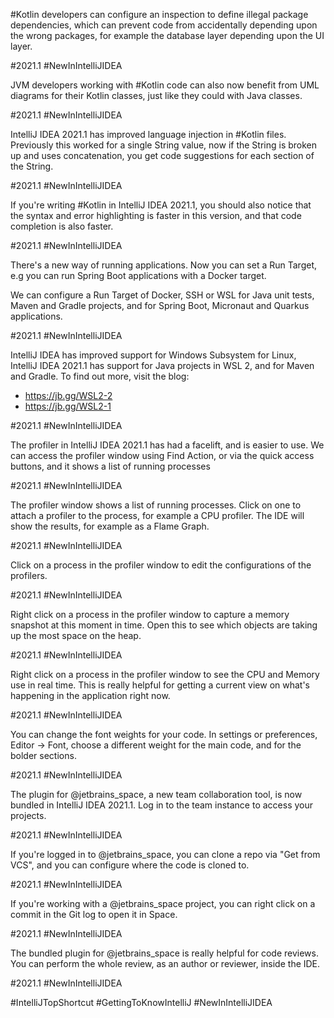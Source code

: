 
#Kotlin developers can configure an inspection to define illegal package dependencies, which can prevent code from accidentally depending upon the wrong packages, for example the database layer depending upon the UI layer.

#2021.1 #NewInIntelliJIDEA

JVM developers working with #Kotlin code can also now benefit from UML diagrams for their Kotlin classes, just like they could with Java classes.

#2021.1 #NewInIntelliJIDEA

IntelliJ IDEA 2021.1 has improved language injection in #Kotlin files. Previously this worked for a single String value, now if the String is broken up and uses concatenation, you get code suggestions for each section of the String.

#2021.1 #NewInIntelliJIDEA

If you're writing #Kotlin in IntelliJ IDEA 2021.1, you should also notice that the syntax and error highlighting is faster in this version, and that code completion is also faster.

#2021.1 #NewInIntelliJIDEA

There's a new way of running applications. Now you can set a Run Target, e.g you can run Spring Boot applications with a Docker target. 

We can configure a Run Target of Docker, SSH or WSL for Java unit tests, Maven and Gradle projects, and for Spring Boot, Micronaut and Quarkus applications. 

#2021.1 #NewInIntelliJIDEA

IntelliJ IDEA has improved support for Windows Subsystem for Linux, IntelliJ IDEA 2021.1 has support for Java projects in WSL 2, and for Maven and Gradle. To find out more, visit the blog:
 - https://jb.gg/WSL2-2
 - https://jb.gg/WSL2-1

#2021.1 #NewInIntelliJIDEA

The profiler in IntelliJ IDEA 2021.1 has had a facelift, and is easier to use. We can access the profiler window using Find Action, or via the quick access buttons, and it shows a list of running processes

#2021.1 #NewInIntelliJIDEA

The profiler window shows a list of running processes. Click on one to attach a profiler to the process, for example a CPU profiler. The IDE will show the results, for example as a Flame Graph.

#2021.1 #NewInIntelliJIDEA

Click on a process in the profiler window to edit the configurations of the profilers.

#2021.1 #NewInIntelliJIDEA

Right click on a process in the profiler window to capture a memory snapshot at this moment in time. Open this to see which objects are taking up the most space on the heap.

#2021.1 #NewInIntelliJIDEA

Right click on a process in the profiler window to see the CPU and Memory use in real time. This is really helpful for getting a current view on what's happening in the application right now.

#2021.1 #NewInIntelliJIDEA

You can change the font weights for your code. In settings or preferences, Editor -> Font, choose a different weight for the main code, and for the bolder sections.

#2021.1 #NewInIntelliJIDEA

The plugin for @jetbrains_space, a new team collaboration tool, is now bundled in IntelliJ IDEA 2021.1. Log in to the team instance to access your projects.

#2021.1 #NewInIntelliJIDEA

If you're logged in to @jetbrains_space, you can clone a repo via "Get from VCS", and you can configure where the code is cloned to.

#2021.1 #NewInIntelliJIDEA

If you're working with a @jetbrains_space project, you can right click on a commit in the Git log to open it in Space.

#2021.1 #NewInIntelliJIDEA

The bundled plugin for @jetbrains_space is really helpful for code reviews. You can perform the whole review, as an author or reviewer, inside the IDE.

#2021.1 #NewInIntelliJIDEA




#IntelliJTopShortcut #GettingToKnowIntelliJ #NewInIntelliJIDEA